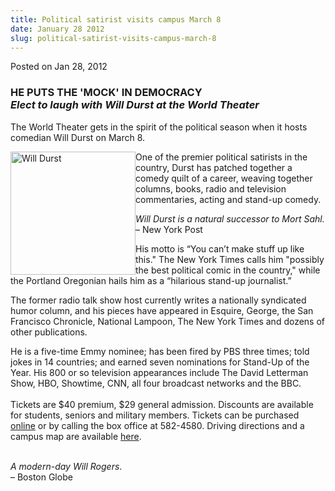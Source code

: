 ```yaml
---
title: Political satirist visits campus March 8
date: January 28 2012
slug: political-satirist-visits-campus-march-8
---
```


 



<span class="date">Posted on Jan 28, 2012    </span>
<h3>HE PUTS THE &apos;MOCK&apos; IN DEMOCRACY<br>
<em>Elect to laugh with Will Durst at the World Theater</em></br></h3>
<p>The World Theater gets in the spirit of the political season
when it hosts comedian Will Durst on March 8.</p>
<p><img alt="Will Durst" src="https://news.csumb.edu/sites/default/files/65/attachments/news/images/durst_mugshot_sm.jpg" style="float:left; width:200px; height:197px">One of the premier
political satirists in the country, Durst has patched together a
comedy quilt of a career, weaving together columns, books, radio
and television commentaries, acting and stand-up comedy.</img></p>
<p class="pullquote"><em>Will Durst is a natural successor to Mort
Sahl.</em><br>
&#x2013; New York Post</br></p>
<p>His motto is &#x201C;You can&#x2019;t make stuff up like this.&quot; The New York
Times calls him &quot;possibly the best political comic in the country,&quot;
while the Portland Oregonian hails him as a &#x201C;hilarious stand-up
journalist.&#x201D;</p>
<p>The former radio talk show host currently writes a nationally
syndicated humor column, and his pieces have appeared in Esquire,
George, the San Francisco Chronicle, National Lampoon, The New York
Times and dozens of other publications.</p>
<p>He is a five-time Emmy nominee; has been fired by PBS three
times; told jokes in 14 countries; and earned seven nominations for
Stand-Up of the Year. His 800 or so television appearances include
The David Letterman Show, HBO, Showtime, CNN, all four broadcast
networks and the BBC.<br>
<br>
Tickets are $40 premium, $29 general admission. Discounts are
available for students, seniors and military members. Tickets can
be purchased <a href="https://csumb.edu/worldtheater" rel="nofollow">online</a>&#xA0;or by calling the box office at
582-4580. Driving directions and a campus map are available
<a href="https://csumb.edu/map" rel="nofollow">here</a>.</br></br></p>
<p><em>A modern-day Will Rogers</em>.<br>
&#x2013; Boston Globe<br>
&#xA0;</br></br></p>





 

